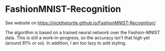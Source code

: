 # FashionMNIST-Recognition
See website on https://nicktheturtle.github.io/FashionMNIST-Recognition/

The algorithm is based on a trained neural network over the Fashion-MNIST data. This is still a work-in-progress, so the accuracy isn't that high yet (around 81% or so). In addition, I am too lazy to add styling.
